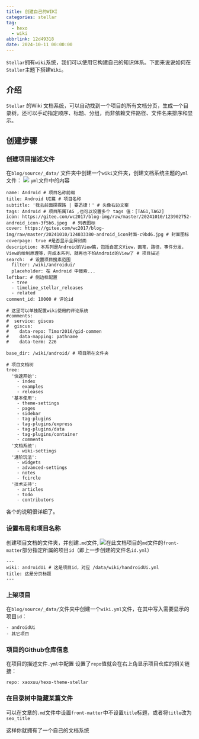 ```yaml
---
title: 创建自己的WIKI
categories: stellar
tag:
  - hexo
  - wiki
abbrlink: 12d49318
date: 2024-10-11 00:00:00
---
```


`Stellar`拥有`wiki`系统，我们可以使用它构建自己的知识体系。下面来说说如何在`Staller`主题下搭建`Wiki`。
## 介绍
`Stellar` 的Wiki 文档系统，可以自动找到一个项目的所有文档分页，生成一个目录树，还可以手动指定顺序、标题、分组，而非依赖文件路径、文件名来排序和显示。
## 创建步骤
### 创建项目描述文件
在`blog/source/_data/` 文件夹中创建一个`wiki`文件夹，创建文档系统主题的`yml`文件：
![](https://gitee.com/wc2017/blog-img/raw/master/20241010/170626602-image-20241010170615933-eebad.png)
`yml`文件中的内容

```
name: Android # 项目名称前缀  
title: Android UI篇 # 项目名称  
subtitle: '我去前面探探路 | 要迅捷！' # 头像右边文案  
tags: Android # 项目所属TAG ,也可以设置多个 tags 值：[TAG1,TAG2] 
icon: https://gitee.com/wc2017/blog-img/raw/master/20241010/123902752-android_icon-3f5b6.jpeg  # 列表图标  
cover: https://gitee.com/wc2017/blog-img/raw/master/20241010/124033380-android_icon封面-c9bd6.jpg # 封面图标  
coverpage: true #是否显示全屏封面  
description: 本系列是Android的View篇，包括自定义View，画笔，路径，事件分发，View的绘制原理等，完成本系列，就再也不怕Android的View了 # 项目描述  
search:  # 设置项目搜素范围  
  filter: /wiki/androidui/  
  placeholder: 在 Android 中搜索...  
leftbar: # 侧边栏配置  
  - tree  
  - timeline_stellar_releases  
  - related  
comment_id: 10000 # 评论id  
  
# 这里可以单独配置wiki使用的评论系统  
#comments:  
#  service: giscus  
#  giscus:  
#    data-repo: Timor2016/gid-commen  
#    data-mapping: pathname  
#    data-term: 226  
  
base_dir: /wiki/android/ # 项目所在文件夹  
  
# 项目文档树  
tree:  
  '快速开始':  
    - index  
    - examples  
    - releases  
  '基本使用':  
    - theme-settings  
    - pages  
    - sidebar  
    - tag-plugins  
    - tag-plugins/express  
    - tag-plugins/data  
    - tag-plugins/container  
    - comments  
  '文档系统':  
    - wiki-settings  
  '进阶玩法':  
    - widgets  
    - advanced-settings  
    - notes  
    - fcircle  
  '技术支持':  
    - articles  
    - todo  
    - contributors
```
各个的说明很详细了。
### 设置布局和项目名称
创建项目文档的文件夹，并创建`.md`文件,
![](https://gitee.com/wc2017/blog-img/raw/master/20241010/171856891-image-20241010171852019-39ed6.png)在此文档项目的`md`文件的`front-matter`部分指定所属的项目`id`（即上一步创建的文件名`id.yml`）

```
---  
wiki: androidUi # 这是项目id，对应 /data/wiki/handroidUi.yml  
title: 这是分页标题  
---
```
### 上架项目
在`blog/source/_data/`文件夹中创建一个`wiki.yml`文件，在其中写入需要显示的项目`id`：

```
- androidUi  
- 其它项目
```

### 项目的Github仓库信息
在项目的描述文件`.yml`中配置
设置了`repo`值就会在右上角显示项目仓库的相关链接：
```
repo: xaoxuu/hexo-theme-stellar
```
### 在目录树中隐藏某篇文件
可以在文章的`.md`文件中设置`front-matter`中不设置`title`标题，或者将`title`改为`seo_title`

这样你就拥有了一个自己的文档系统